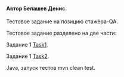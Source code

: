 #### Автор Белашев Денис.

Тестовое задание на позицию стажёра-QA. 

Тестовое задание разделено на две части:

Задание 1 [Task1](Task1/).

Задание 1 [Task2](Task1/).

Java, запуск тестов mvn clean test.
